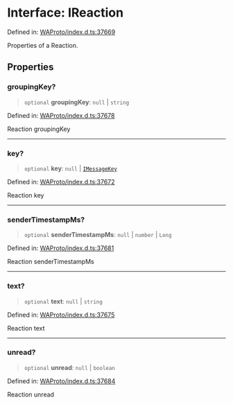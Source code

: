# Interface: IReaction

Defined in: [WAProto/index.d.ts:37669](https://github.com/Fokusdotid/Baileys/blob/3533fb5d5a1e97f0cc8384505a121b389a346518/WAProto/index.d.ts#L37669)

Properties of a Reaction.

## Properties

### groupingKey?

> `optional` **groupingKey**: `null` \| `string`

Defined in: [WAProto/index.d.ts:37678](https://github.com/Fokusdotid/Baileys/blob/3533fb5d5a1e97f0cc8384505a121b389a346518/WAProto/index.d.ts#L37678)

Reaction groupingKey

***

### key?

> `optional` **key**: `null` \| [`IMessageKey`](IMessageKey.md)

Defined in: [WAProto/index.d.ts:37672](https://github.com/Fokusdotid/Baileys/blob/3533fb5d5a1e97f0cc8384505a121b389a346518/WAProto/index.d.ts#L37672)

Reaction key

***

### senderTimestampMs?

> `optional` **senderTimestampMs**: `null` \| `number` \| `Long`

Defined in: [WAProto/index.d.ts:37681](https://github.com/Fokusdotid/Baileys/blob/3533fb5d5a1e97f0cc8384505a121b389a346518/WAProto/index.d.ts#L37681)

Reaction senderTimestampMs

***

### text?

> `optional` **text**: `null` \| `string`

Defined in: [WAProto/index.d.ts:37675](https://github.com/Fokusdotid/Baileys/blob/3533fb5d5a1e97f0cc8384505a121b389a346518/WAProto/index.d.ts#L37675)

Reaction text

***

### unread?

> `optional` **unread**: `null` \| `boolean`

Defined in: [WAProto/index.d.ts:37684](https://github.com/Fokusdotid/Baileys/blob/3533fb5d5a1e97f0cc8384505a121b389a346518/WAProto/index.d.ts#L37684)

Reaction unread

